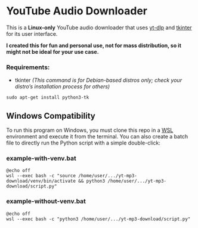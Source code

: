 # YouTube Audio Downloader

This is a **Linux-only** YouTube audio downloader that uses [yt-dlp](https://github.com/yt-dlp/yt-dlp) and [tkinter](https://docs.python.org/3/library/tkinter.html) for its user interface.

**I created this for fun and personal use, not for mass distribution, so it might not be ideal for your use case.**

### Requirements:

- tkinter *(This command is for Debian-based distros only; check your distro’s installation process for others)*
```shell
sudo apt-get install python3-tk
```

## Windows Compatibility

To run this program on Windows, you must clone this repo in a [WSL](https://learn.microsoft.com/en-us/windows/wsl/install) environment and execute it from the terminal. You can also create a batch file to directly run the Python script with a simple double-click:

### example-with-venv.bat
```batch
@echo off
wsl --exec bash -c "source /home/user/.../yt-mp3-download/venv/bin/activate && python3 /home/user/.../yt-mp3-download/script.py"
```

### example-without-venv.bat
```batch
@echo off
wsl --exec bash -c "python3 /home/user/.../yt-mp3-download/script.py"
```
